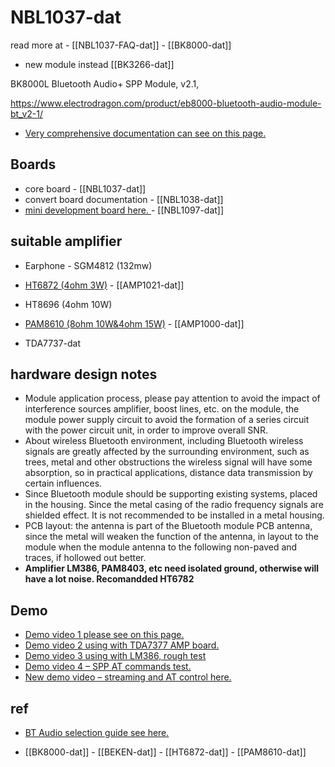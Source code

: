 
# NBL1037-dat 


read more at - [[NBL1037-FAQ-dat]] - [[BK8000-dat]]

- new module instead [[BK3266-dat]]


BK8000L Bluetooth Audio+ SPP Module, v2.1,

https://www.electrodragon.com/product/eb8000-bluetooth-audio-module-bt_v2-1/


- [Very comprehensive documentation can see on this page.](https://www.electrodragon.com/w/EB8000_Audio_Bluetooth_Module#Basic_Application_Circuit)



## Boards 

- core board - [[NBL1037-dat]]
- convert board documentation - [[NBL1038-dat]]
- [mini development board here. ](https://www.electrodragon.com/product/bk8000d-bt-bluetooth-spp-audio-hpf-player/) - [[NBL1097-dat]]




## suitable amplifier 


* Earphone - SGM4812 (132mw)
* [HT6872 (4ohm 3W)](https://w2.electrodragon.com/gollum/search?q=HT6872) - [[AMP1021-dat]]
* HT8696 (4ohm 10W)
* [PAM8610 (8ohm 10W&4ohm 15W)](https://www.electrodragon.com/product/210w-dual-channel-hifi-mini-audio-amplifier-pam8610/) - [[AMP1000-dat]]

* TDA7737-dat 

## hardware design notes 

- Module application process, please pay attention to avoid the impact of interference sources amplifier, boost lines, etc. on the module, the module power supply circuit to avoid the formation of a series circuit with the power circuit unit, in order to improve overall SNR.
- About wireless Bluetooth environment, including Bluetooth wireless signals are greatly affected by the surrounding environment, such as trees, metal and other obstructions the wireless signal will have some absorption, so in practical applications, distance data transmission by certain influences.
- Since Bluetooth module should be supporting existing systems, placed in the housing. Since the metal casing of the radio frequency signals are shielded effect. It is not recommended to be installed in a metal housing.
- PCB layout: the antenna is part of the Bluetooth module PCB antenna, since the metal will weaken the function of the antenna, in layout to the module when the module antenna to the following non-paved and traces, if hollowed out better.
- **Amplifier LM386, PAM8403, etc need isolated ground, otherwise will have a lot noise. Recomandded HT6782**



## Demo 

- [Demo video 1 please see on this page.](https://www.youtube.com/watch?v=OmE9uVmMsgA)
- [Demo video 2 using with TDA7377 AMP board.](https://www.youtube.com/watch?v=UrPl5gYwG1w)
- [Demo video 3 using with LM386, rough test](https://www.youtube.com/watch?v=izWYJiukZbo)
- [Demo video 4 – SPP AT commands test.](https://www.youtube.com/watch?v=m3IJFxKQyt0)
- [New demo video – streaming and AT control here.](https://www.youtube.com/watch?v=z4KTndMXxmM)


## ref 

- [BT Audio selection guide see here.](https://www.electrodragon.com/w/Category:BT_Audio)


- [[BK8000-dat]] - [[BEKEN-dat]] - [[HT6872-dat]] - [[PAM8610-dat]]